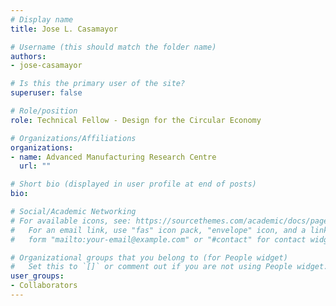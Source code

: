 ```yaml
---
# Display name
title: Jose L. Casamayor

# Username (this should match the folder name)
authors:
- jose-casamayor

# Is this the primary user of the site?
superuser: false

# Role/position
role: Technical Fellow - Design for the Circular Economy

# Organizations/Affiliations
organizations:
- name: Advanced Manufacturing Research Centre
  url: ""

# Short bio (displayed in user profile at end of posts)
bio:

# Social/Academic Networking
# For available icons, see: https://sourcethemes.com/academic/docs/page-builder/#icons
#   For an email link, use "fas" icon pack, "envelope" icon, and a link in the
#   form "mailto:your-email@example.com" or "#contact" for contact widget.

# Organizational groups that you belong to (for People widget)
#   Set this to `[]` or comment out if you are not using People widget.
user_groups:
- Collaborators
---
```

